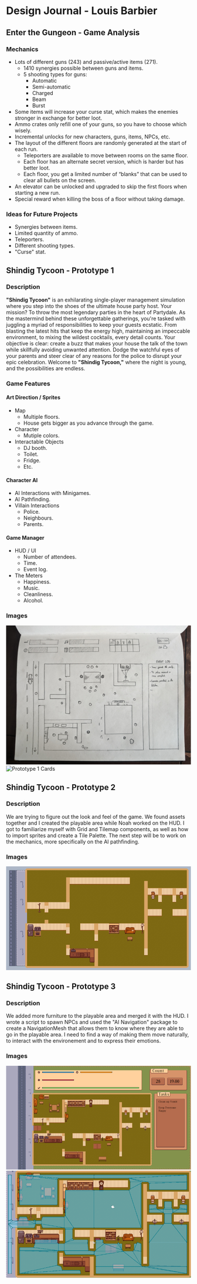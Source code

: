 # Design Journal - Louis Barbier

## Enter the Gungeon - Game Analysis

### Mechanics

- Lots of different guns (243) and passive/active items (271).
  - 1410 synergies possible between guns and items.
  - 5 shooting types for guns:
    - Automatic
    - Semi-automatic
    - Charged
    - Beam
    - Burst
- Some items will increase your curse stat, which makes the enemies stronger in exchange for better loot.
- Ammo crates only refill one of your guns, so you have to choose which wisely.
- Incremental unlocks for new characters, guns, items, NPCs, etc.
- The layout of the different floors are randomly generated at the start of each run.
  - Teleporters are available to move between rooms on the same floor.
  - Each floor has an alternate secret version, which is harder but has better loot.
  - Each floor, you get a limited number of “blanks” that can be used to clear all bullets on the screen.
- An elevator can be unlocked and upgraded to skip the first floors when starting a new run.
- Special reward when killing the boss of a floor without taking damage.

### Ideas for Future Projects

- Synergies between items.
- Limited quantity of ammo.
- Teleporters.
- Different shooting types.
- "Curse" stat.

## Shindig Tycoon - Prototype 1

### Description

**"Shindig Tycoon"** is an exhilarating single-player management simulation where you step into the shoes of the ultimate house party host. Your mission? To throw the most legendary parties in the heart of Partydale. As the mastermind behind these unforgettable gatherings, you're tasked with juggling a myriad of responsibilities to keep your guests ecstatic. From blasting the latest hits that keep the energy high, maintaining an impeccable environment, to mixing the wildest cocktails, every detail counts. Your objective is clear: create a buzz that makes your house the talk of the town while skillfully avoiding unwanted attention. Dodge the watchful eyes of your parents and steer clear of any reasons for the police to disrupt your epic celebration. Welcome to **"Shindig Tycoon,"** where the night is young, and the possibilities are endless.

### Game Features

#### Art Direction / Sprites

- Map
  - Multiple floors.
  - House gets bigger as you advance through the game.
- Character
  - Mutiple colors.
- Interactable Objects
  - DJ booth.
  - Toilet.
  - Fridge.
  - Etc.

#### Character AI

- AI Interactions with Minigames.
- AI Pathfinding.
- Villain Interactions
  - Police.
  - Neighbours.
  - Parents.

#### Game Manager

- HUD / UI
  - Number of attendees.
  - Time.
  - Event log.
- The Meters
  - Happiness.
  - Music.
  - Cleanliness.
  - Alcohol.

### Images

![Prototype 1 Screen](/Process/Images/CART315_Prototype01_Screen.jpg)
![Prototype 1 Cards](/Process/Images/CART315_Prototype01_Cards.jpg)
 
## Shindig Tycoon - Prototype 2

### Description

We are trying to figure out the look and feel of the game. We found assets together and I created the playable area while Noah worked on the HUD. I got to familiarize myself with Grid and Tilemap components, as well as how to import sprites and create a Tile Palette. The next step will be to work on the mechanics, more specifically on the AI pathfinding.

### Images

![Prototype 2 Screen](/Process/Images/CART315_Prototype02_Screen.png)

## Shindig Tycoon - Prototype 3

### Description

We added more furniture to the playable area and merged it with the HUD. I wrote a script to spawn NPCs and used the "AI Navigation" package to create a NavigationMesh that allows them to know where they are able to go in the playable area. I need to find a way of making them move naturally, to interact with the environement and to express their emotions.

### Images

![Prototype 3 Screen](/Process/Images/CART315_Prototype03_Screen.png)
![Prototype 3 NavigationMesh](/Process/Images/CART315_Prototype03_NavigationMesh.png)
